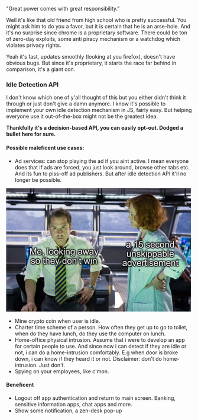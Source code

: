 "Great power comes with great responsibility."

Well it's like that old friend from high school who is pretty successful. You might ask him to do you a favor, but it is certain that he is an arse-hole. And it's no surprise since chrome is a proprietary software. There could be ton of zero-day exploits, some anti piracy mechanism or a watchdog which violates privacy rights.

Yeah it's fast, updates smoothly (looking at you firefox), doesn't have obvious bugs. But since it's proprietary, it starts the race far behind in comparison, it's a giant con.



### Idle Detection API

I don't know which one of y'all thought of this but you either didn't think it through or just don't give a damn anymore. I know it's possible to implement your own idle detection mechanism in JS, fairly easy. But helping everyone use it out-of-the-box might not be the greatest idea.

**Thankfully it's a decision-based API, you can easily opt-out. Dodged a bullet here for sure.**

#### Possible maleficent use cases:
- Ad services: can stop playing the ad if you  aint active. I mean everyone does that if ads are forced, you just look around, browse other tabs etc. And its fun to piss-off ad publishers. But after idle detection API it'll no longer be possible. 
<img src="ads-looking-away.jpg" width="500">

- Mine crypto coin when user is idle.
- Charter time scheme of a person. How often they get up to go to toilet, when do they have lunch, do they use the computer on lunch.
- Home-office physical intrusion. Assume that i were to develop an app for certain people to use. And since now i can detect if they are idle or not, i can do a home-intrusion comfortably. E.g when door is broke down, i can know if they heard it or not. Disclaimer: don't do home-intrusion. Just don't.
- Spying on your employees, like c'mon. 

<!---  ![Alt text](ads-looking-away.jpg?raw=true "Title" | width=100) --->



#### Beneficent
- Logout off app authentication and return to main screen. Banking, sensitive information apps, chat apps and more.
- Show some notification, a zen-desk pop-up
